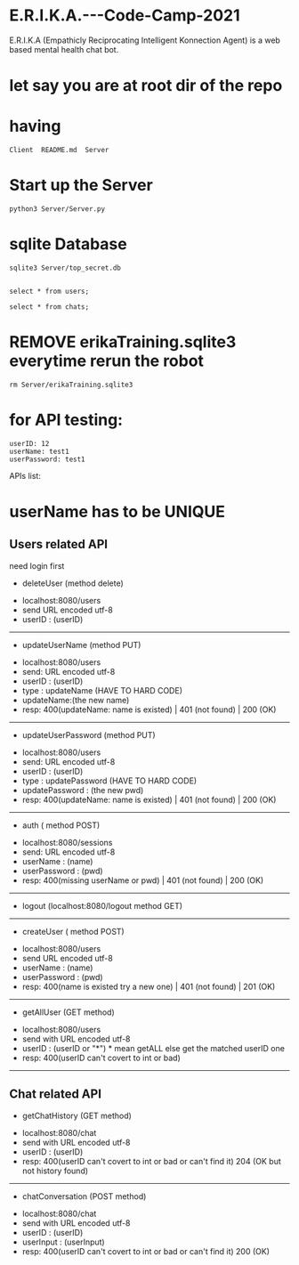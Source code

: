 # E.R.I.K.A.---Code-Camp-2021
E.R.I.K.A (Empathicly Reciprocating Intelligent Konnection Agent) is a web based mental health chat bot.

# let say you are at root dir of the repo
# having
```
Client  README.md  Server
```

# Start up the Server
```
python3 Server/Server.py
```

# sqlite Database
```
sqlite3 Server/top_secret.db


select * from users;

select * from chats;
```

# REMOVE erikaTraining.sqlite3 everytime rerun the robot
```
rm Server/erikaTraining.sqlite3
```

# for API testing:
```
userID: 12
userName: test1
userPassword: test1
```

APIs list:
# userName has to be UNIQUE

## Users related API
need login first
- deleteUser (method delete)
* localhost:8080/users
* send URL encoded utf-8 
* userID : (userID)

---

- updateUserName (method PUT)
* localhost:8080/users
* send: URL encoded utf-8
* userID : (userID)
* type : updateName (HAVE TO HARD CODE)
* updateName:(the new name)
* resp: 400(updateName: name is existed) | 401 (not found) | 200 (OK)

---

- updateUserPassword (method PUT)
* localhost:8080/users 
* send: URL encoded utf-8 
* userID : (userID)
* type : updatePassword (HAVE TO HARD CODE)
* updatePassword : (the new pwd)
* resp: 400(updateName: name is existed) | 401 (not found) | 200 (OK)

---

- auth ( method POST)
* localhost:8080/sessions
* send: URL encoded utf-8     
* userName : (name) 
* userPassword : (pwd)
* resp: 400(missing userName or pwd) | 401 (not found) | 200 (OK)

---

- logout (localhost:8080/logout method GET)

---

- createUser ( method POST)
* localhost:8080/users
* send URL encoded utf-8     
* userName : (name) 
* userPassword : (pwd)
* resp: 400(name is existed try a new one) | 401 (not found) | 201 (OK)

---

- getAllUser (GET method)
* localhost:8080/users
* send with URL encoded utf-8 
* userID : (userID or "*")  * mean getALL else get the matched userID one
* resp: 400(userID can't covert to int or bad)

---


## Chat related API

- getChatHistory (GET method)
* localhost:8080/chat
* send with URL encoded utf-8 
* userID : (userID)
* resp: 400(userID can't covert to int or bad or can't find it) 204 (OK but not history found)

----

- chatConversation (POST method)
* localhost:8080/chat
* send with URL encoded utf-8 
* userID : (userID)
* userInput : (userInput)
* resp: 400(userID can't covert to int or bad or can't find it) 200 (OK)
